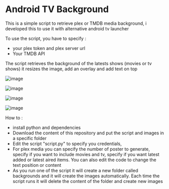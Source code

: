 # Android TV Background

This is a simple script to retrieve plex or TMDB media background, i developed this to use it with alternative android tv launcher

To use the script, you have to specify : 
- your plex token and plex server url
- Your TMDB API

The script retrieves the background of the latests shows (movies or tv shows)
it resizes the image, add an overlay and add text on top

![image](https://github.com/adelatour11/plexbackground/assets/1473994/3cf48b69-1b4f-45d5-8f46-565864994660)

![image](https://github.com/adelatour11/plexbackground/assets/1473994/d1886abd-5102-476c-b020-7466b5aa4be1)

![image](https://github.com/adelatour11/plexbackground/assets/1473994/e7ab41b2-f731-4db5-8e22-cd8f0b81b0e5)

![image](https://github.com/adelatour11/plexbackground/assets/1473994/fedb7822-acb6-47e5-af83-37ad8831204f)

How to :
- install python and dependencies
- Download the content of this repository and put the script and images in a specific folder
- Edit the script "script.py" to specify you credentials,
- For plex media you can specify the number of poster to generate, specify if you want to include movies and tv, specify if you want latest added or latest aired items. You can also edit the code to change the text position or content
- As you run one of the script  it will create a new folder called backgrounds and it will create the images automatically. Each time the script runs it will delete the content of the folder and create new images


